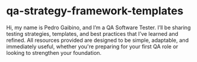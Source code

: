# qa-strategy-framework-templates
Hi, my name is Pedro Gaibino, and I’m a QA Software Tester. I’ll be sharing testing strategies, templates, and best practices that I’ve learned and refined. All resources provided are designed to be simple, adaptable, and immediately useful, whether you're preparing for your first QA role or looking to strengthen your foundation.
